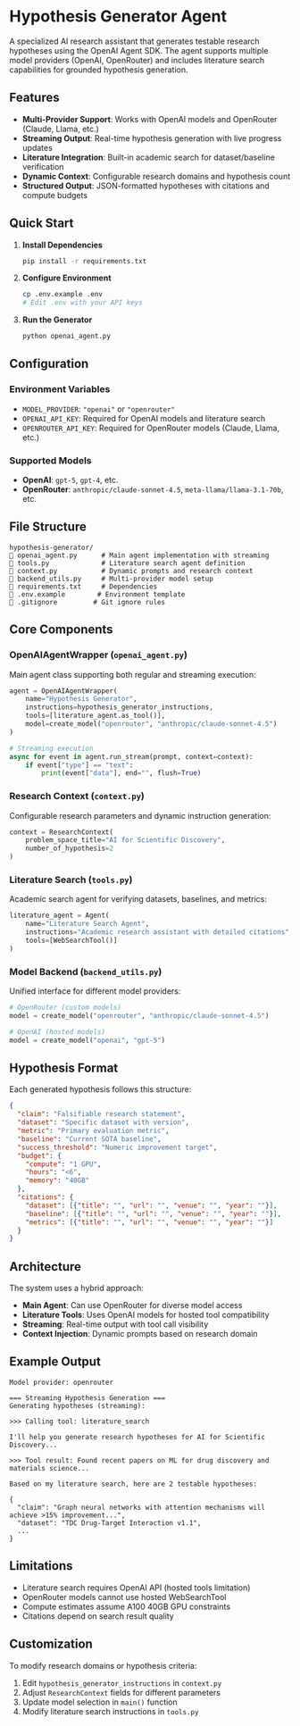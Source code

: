 # Hypothesis Generator Agent

A specialized AI research assistant that generates testable research hypotheses using the OpenAI Agent SDK. The agent supports multiple model providers (OpenAI, OpenRouter) and includes literature search capabilities for grounded hypothesis generation.

## Features

- **Multi-Provider Support**: Works with OpenAI models and OpenRouter (Claude, Llama, etc.)
- **Streaming Output**: Real-time hypothesis generation with live progress updates
- **Literature Integration**: Built-in academic search for dataset/baseline verification
- **Dynamic Context**: Configurable research domains and hypothesis count
- **Structured Output**: JSON-formatted hypotheses with citations and compute budgets

## Quick Start

1. **Install Dependencies**
   ```bash
   pip install -r requirements.txt
   ```

2. **Configure Environment**
   ```bash
   cp .env.example .env
   # Edit .env with your API keys
   ```

3. **Run the Generator**
   ```bash
   python openai_agent.py
   ```

## Configuration

### Environment Variables

- `MODEL_PROVIDER`: `"openai"` or `"openrouter"`
- `OPENAI_API_KEY`: Required for OpenAI models and literature search
- `OPENROUTER_API_KEY`: Required for OpenRouter models (Claude, Llama, etc.)

### Supported Models

- **OpenAI**: `gpt-5`, `gpt-4`, etc.
- **OpenRouter**: `anthropic/claude-sonnet-4.5`, `meta-llama/llama-3.1-70b`, etc.

## File Structure

```
hypothesis-generator/
   openai_agent.py      # Main agent implementation with streaming
   tools.py             # Literature search agent definition
   context.py           # Dynamic prompts and research context
   backend_utils.py     # Multi-provider model setup
   requirements.txt     # Dependencies
   .env.example        # Environment template
   .gitignore         # Git ignore rules
```

## Core Components

### OpenAIAgentWrapper (`openai_agent.py`)
Main agent class supporting both regular and streaming execution:
```python
agent = OpenAIAgentWrapper(
    name="Hypothesis Generator",
    instructions=hypothesis_generator_instructions,
    tools=[literature_agent.as_tool()],
    model=create_model("openrouter", "anthropic/claude-sonnet-4.5")
)

# Streaming execution
async for event in agent.run_stream(prompt, context=context):
    if event["type"] == "text":
        print(event["data"], end="", flush=True)
```

### Research Context (`context.py`)
Configurable research parameters and dynamic instruction generation:
```python
context = ResearchContext(
    problem_space_title="AI for Scientific Discovery",
    number_of_hypothesis=2
)
```

### Literature Search (`tools.py`)
Academic search agent for verifying datasets, baselines, and metrics:
```python
literature_agent = Agent(
    name="Literature Search Agent",
    instructions="Academic research assistant with detailed citations",
    tools=[WebSearchTool()]
)
```

### Model Backend (`backend_utils.py`)
Unified interface for different model providers:
```python
# OpenRouter (custom models)
model = create_model("openrouter", "anthropic/claude-sonnet-4.5")

# OpenAI (hosted models)
model = create_model("openai", "gpt-5")
```

## Hypothesis Format

Each generated hypothesis follows this structure:
```json
{
  "claim": "Falsifiable research statement",
  "dataset": "Specific dataset with version",
  "metric": "Primary evaluation metric",
  "baseline": "Current SOTA baseline",
  "success_threshold": "Numeric improvement target",
  "budget": {
    "compute": "1 GPU",
    "hours": "<6",
    "memory": "40GB"
  },
  "citations": {
    "dataset": [{"title": "", "url": "", "venue": "", "year": ""}],
    "baseline": [{"title": "", "url": "", "venue": "", "year": ""}],
    "metrics": [{"title": "", "url": "", "venue": "", "year": ""}]
  }
}
```

## Architecture

The system uses a hybrid approach:
- **Main Agent**: Can use OpenRouter for diverse model access
- **Literature Tools**: Uses OpenAI models for hosted tool compatibility
- **Streaming**: Real-time output with tool call visibility
- **Context Injection**: Dynamic prompts based on research domain

## Example Output

```
Model provider: openrouter

=== Streaming Hypothesis Generation ===
Generating hypotheses (streaming):

>>> Calling tool: literature_search

I'll help you generate research hypotheses for AI for Scientific Discovery...

>>> Tool result: Found recent papers on ML for drug discovery and materials science...

Based on my literature search, here are 2 testable hypotheses:

{
  "claim": "Graph neural networks with attention mechanisms will achieve >15% improvement...",
  "dataset": "TDC Drug-Target Interaction v1.1",
  ...
}
```

## Limitations

- Literature search requires OpenAI API (hosted tools limitation)
- OpenRouter models cannot use hosted WebSearchTool
- Compute estimates assume A100 40GB GPU constraints
- Citations depend on search result quality

## Customization

To modify research domains or hypothesis criteria:
1. Edit `hypothesis_generator_instructions` in `context.py`
2. Adjust `ResearchContext` fields for different parameters
3. Update model selection in `main()` function
4. Modify literature search instructions in `tools.py`